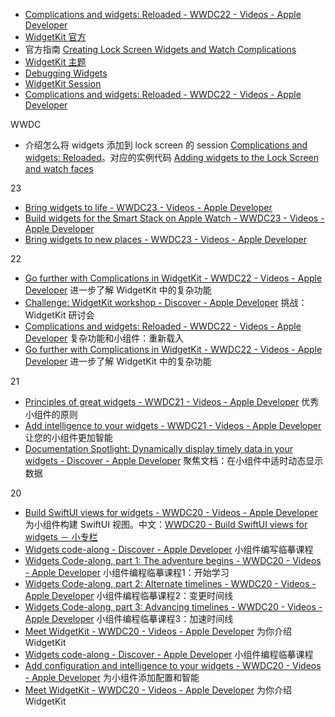 

- [Complications and widgets: Reloaded - WWDC22 - Videos - Apple Developer](https://developer.apple.com/videos/play/wwdc2022/10050/)
- [WidgetKit 官方](https://developer.apple.com/documentation/WidgetKit)
- 官方指南 [Creating Lock Screen Widgets and Watch Complications](https://developer.apple.com/documentation/WidgetKit/Creating-lock-screen-widgets-and-watch-complications)
- [WidgetKit 主题](https://developer.apple.com/widgets/)
- [Debugging Widgets](https://developer.apple.com/documentation/widgetkit/debugging-widgets)
- [WidgetKit Session](https://developer.apple.com/videos/all-videos/?q=WidgetKit)
- [Complications and widgets: Reloaded - WWDC22 - Videos - Apple Developer](https://developer.apple.com/videos/play/wwdc2022/10050)

WWDC
- 介绍怎么将 widgets 添加到 lock screen 的 session [Complications and widgets: Reloaded](https://developer.apple.com/videos/play/wwdc2022-10050)。对应的实例代码 [Adding widgets to the Lock Screen and watch faces](https://developer.apple.com/documentation/widgetkit/adding_widgets_to_the_lock_screen_and_watch_faces)


23
- [Bring widgets to life - WWDC23 - Videos - Apple Developer](https://developer.apple.com/wwdc23/10028)
- [Build widgets for the Smart Stack on Apple Watch - WWDC23 - Videos - Apple Developer](https://developer.apple.com/wwdc23/10029)
- [Bring widgets to new places - WWDC23 - Videos - Apple Developer](https://developer.apple.com/wwdc23/10027)

22
- [Go further with Complications in WidgetKit - WWDC22 - Videos - Apple Developer](https://developer.apple.com/wwdc22/10051) 进一步了解 WidgetKit 中的复杂功能
- [Challenge: WidgetKit workshop - Discover - Apple Developer](https://developer.apple.com/news/?id=2q8t97ob) 挑战：WidgetKit 研讨会
- [Complications and widgets: Reloaded - WWDC22 - Videos - Apple Developer](https://developer.apple.com/wwdc22/10050) 复杂功能和小组件：重新载入
- [Go further with Complications in WidgetKit - WWDC22 - Videos - Apple Developer](https://developer.apple.com/wwdc22/10051) 进一步了解 WidgetKit 中的复杂功能

21
- [Principles of great widgets - WWDC21 - Videos - Apple Developer](https://developer.apple.com/wwdc21/10048) 优秀小组件的原则
- [Add intelligence to your widgets - WWDC21 - Videos - Apple Developer](https://developer.apple.com/wwdc21/10049) 让您的小组件更加智能
- [Documentation Spotlight: Dynamically display timely data in your widgets - Discover - Apple Developer](https://developer.apple.com/news/?id=zawi5f1g) 聚焦文档：在小组件中适时动态显示数据


20
- [Build SwiftUI views for widgets - WWDC20 - Videos - Apple Developer](https://developer.apple.com/wwdc20/10033) 为小组件构建 SwiftUI 视图。中文：[WWDC20 - Build SwiftUI views for widgets － 小专栏](https://xiaozhuanlan.com/topic/3691507248)
- [Widgets code-along - Discover - Apple Developer](https://developer.apple.com/news/?id=yv6so7ie) 小组件编写临摹课程
- [Widgets Code-along, part 1: The adventure begins - WWDC20 - Videos - Apple Developer](https://developer.apple.com/wwdc20/10034) 小组件编程临摹课程1：开始学习
- [Widgets Code-along, part 2: Alternate timelines - WWDC20 - Videos - Apple Developer](https://developer.apple.com/wwdc20/10035) 小组件编程临摹课程2：变更时间线
- [Widgets Code-along, part 3: Advancing timelines - WWDC20 - Videos - Apple Developer](https://developer.apple.com/wwdc20/10036) 小组件编程临摹课程3：加速时间线
- [Meet WidgetKit - WWDC20 - Videos - Apple Developer](https://developer.apple.com/wwdc20/10028) 为你介绍 WidgetKit
- [Widgets code-along - Discover - Apple Developer](https://developer.apple.com/news/?id=yv6so7ie) 小组件编程临摹课程
- [Add configuration and intelligence to your widgets - WWDC20 - Videos - Apple Developer](https://developer.apple.com/wwdc20/10194) 为小组件添加配置和智能
- [Meet WidgetKit - WWDC20 - Videos - Apple Developer](https://developer.apple.com/wwdc20/10028) 为你介绍 WidgetKit

